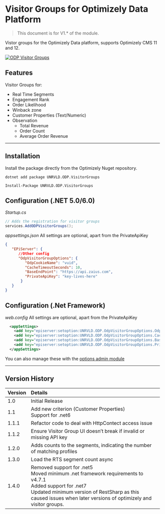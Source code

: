 # Visitor Groups for Optimizely Data Platform

> This document is for V1.* of the module.

Vistor groups for the Optimizely Data platform, supports Optimizely CMS 11 and 12.

[![ODP Visitor Groups](https://github.com/made-to-engage/ODP.VisitorGroups/actions/workflows/build-visitor-groups.yml/badge.svg?branch=main)](https://github.com/made-to-engage/ODP.VisitorGroups/actions/workflows/build-visitor-groups.yml)


## Features

Visitor Groups for:
- Real Time Segments
- Engagement Rank
- Order Likelihood
- Winback zone
- Customer Properties (Text/Numeric)
- Observation
  - Total Revenue
  - Order Count
  - Average Order Revenue

----

## Installation

Install the package directly from the Optimizely Nuget repository.

``` 
dotnet add package UNRVLD.ODP.VisitorGroups
```
```
Install-Package UNRVLD.ODP.VisitorGroups
```

## Configuration (.NET 5.0/6.0)

*Startup.cs*
``` c#
// Adds the registration for visitor groups
services.AddODPVisitorGroups();
```

*appsettings.json*
All settings are optional, apart from the PrivateApiKey
``` json
{
   "EPiServer": {
      //Other config
      "OdpVisitorGroupOptions": {
         "OdpCookieName": "vuid",
         "CacheTimeoutSeconds": 10,
         "BaseEndPoint": "https://api.zaius.com",
         "PrivateApiKey": "key-lives-here"
       }
   }
}
```

## Configuration (.Net Framework)


*web.config*
All settings are optional, apart from the PrivateApiKey
``` xml
  <appSettings>
    <add key="episerver:setoption:UNRVLD.ODP.OdpVisitorGroupOptions.OdpCookieName, UNRVLD.ODP.VisitorGroups" value="vuid" />
    <add key="episerver:setoption:UNRVLD.ODP.OdpVisitorGroupOptions.CacheTimeoutSeconds, UNRVLD.ODP.VisitorGroups" value="1" />
    <add key="episerver:setoption:UNRVLD.ODP.OdpVisitorGroupOptions.BaseEndPoint, UNRVLD.ODP.VisitorGroups" value="https://api.zaius.com" />
    <add key="episerver:setoption:UNRVLD.ODP.OdpVisitorGroupOptions.PrivateApiKey, UNRVLD.ODP.VisitorGroups" value="key-lives-here" />
  </appSettings>
```

You can also manage these with the [options admin module](https://world.optimizely.com/blogs/grzegorz-wiechec/dates/2020/3/configuring-options-from-admin-mode/) 

 ---
 ## Version History

 |Version| Details|
 |:---|:---------------|
 |1.0|Initial Release|
 |1.1|Add new criterion (Customer Properties)<br/>Support for .net6|
 |1.1.1|Refactor code to deal with HttpContect access issue|
 |1.1.2|Ensure Visitor Group UI doesn’t break if invalid or missing API key|
 |1.2.0|Adds counts to the segments, indicating the number of matching profiles|
 |1.3.0|Load the RTS segment count async|
 |1.4.0|Removed support for .net5<br/>Moved minimum .net framework requirements to v4.7.1<br/>Added support for .net7<br/>Updated minimum version of RestSharp as this caused issues when later versions of optimizely and visitor groups.|